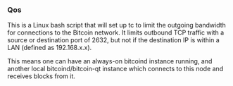 ### Qos ###

This is a Linux bash script that will set up tc to limit the outgoing bandwidth for connections to the Bitcoin network. It limits outbound TCP traffic with a source or destination port of 2632, but not if the destination IP is within a LAN (defined as 192.168.x.x).

This means one can have an always-on bitcoind instance running, and another local bitcoind/bitcoin-qt instance which connects to this node and receives blocks from it.
